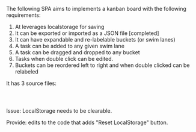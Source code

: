 The following SPA aims to implements a kanban board with the following requirements:
1. At leverages localstorage for saving
2. It can be exported or imported as a JSON file [completed]
3. It can have expandable and re-labelable buckets (or swim lanes)
4. A task can be added to any given swim lane
5. A task can be dragged and dropped to any bucket
6. Tasks when double click can be edited.
7. Buckets can be reordered left to right and when double clicked can be relabeled

It has 3 source files:
```html
``` 

```css
```

```javascript
```

Issue: LocalStorage needs to be clearable.

Provide: edits to the code that adds "Reset LocalStorage" button.